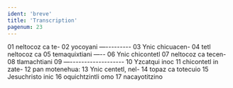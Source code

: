```yaml
---
ident: 'breve'
title: 'Transcription'
pagenum: 23
---
```

01  neltocoz ca te-
02  yocoyani —---------
03  Ynic chicuacen-
04  tetl neltocoz ca
05  temaquixtiani —--
06  Ynic chicontetl
07  neltocoz ca tecen-
08  tlamachtiani
09  —-------------------
10  Yzcatqui inoc 
11  chicontetl in zate-
12  pan motenehua:
13  Ynic centetl, nel-
14  topaz ca totecuio
15  Jesuchristo inic
16  oquichtzintli omo
17  nacayotitzino

